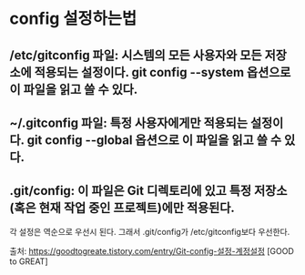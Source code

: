 # config 설정하는법
## /etc/gitconfig 파일: 시스템의 모든 사용자와 모든 저장소에 적용되는 설정이다. git config --system 옵션으로 이 파일을 읽고 쓸 수 있다.
## ~/.gitconfig 파일: 특정 사용자에게만 적용되는 설정이다. git config --global 옵션으로 이 파일을 읽고 쓸 수 있다. 
## .git/config: 이 파일은 Git 디렉토리에 있고 특정 저장소(혹은 현재 작업 중인 프로젝트)에만 적용된다. 

각 설정은 역순으로 우선시 된다. 그래서 .git/config가 /etc/gitconfig보다 우선한다.


출처: https://goodtogreate.tistory.com/entry/Git-config-설정-계정설정 [GOOD to GREAT]